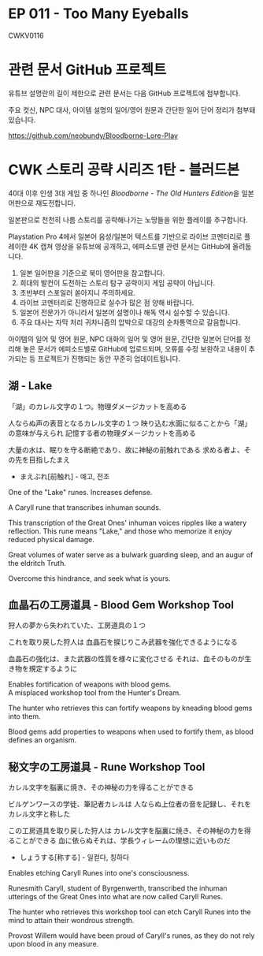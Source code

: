 # EP 011 - Too Many Eyeballs

CWKV0116

# 관련 문서 GitHub 프로젝트

유튜브 설명란의 길이 제한으로 관련 문서는 다음 GitHub 프로젝트에 첨부합니다.

주요 컷신, NPC 대사, 아이템 설명의 일어/영어 원문과 간단한 일어 단어 정리가 첨부돼 있습니다.

https://github.com/neobundy/Bloodborne-Lore-Play

# CWK 스토리 공략 시리즈 1탄 - 블러드본

40대 이후 인생 3대 게임 중 하나인 *Bloodborne - The Old Hunters Edition*을 일본어판으로 재도전합니다.

일본판으로 천천히 나름 스토리를 공략해나가는 노땅들을 위한 플레이를 추구합니다.

Playstation Pro 4에서 일본어 음성/일본어 텍스트를 기반으로 라이브 코멘터리로 플레이한 4K 캡쳐 영상을 유튜브에 공개하고, 에피소드별 관련 문서는 GitHub에 올려둡니다.

1. 일본 일어판을 기준으로 북미 영어판을 참고합니다.
2. 희대의 발컨이 도전하는 스토리 탐구 공략이지 게임 공략이 아닙니다.
3. 초반부터 스포일러 쏟아지니 주의하세요.
4. 라이브 코멘터리로 진행하므로 실수가 많은 점 양해 바랍니다.
5. 일본어 전문가가 아니라서 일본어 설명이나 해독 역시 실수할 수 있습니다.
6. 주요 대사는 자막 처리 귀차니즘의 압박으로 대강의 순차통역으로 갈음합니다.

아이템의 일어 및 영어 원문, NPC 대화의 일어 및 영어 원문, 간단한 일본어 단어를 정리해 놓은 문서가 에피소드별로 GitHub에 업로드되며, 오류를 수정 보완하고 내용이 추가되는 등 프로젝트가 진행되는 동안 꾸준히 업데이트됩니다.

## 湖 - Lake 

「湖」のカレル文字の１つ。物理ダメージカットを高める

人ならぬ声の表音となるカレル文字の１つ
映り込む水面に似ることから「湖」の意味が与えられ
記憶する者の物理ダメージカットを高める

大量の水は、眠りを守る断絶であり、故に神秘の前触れである
求める者よ、その先を目指したまえ

* まえぶれ[前触れ] - 예고, 전조

One of the "Lake" runes. Increases defense. 

A Caryll rune that transcribes inhuman sounds.

This transcription of the Great Ones' inhuman voices ripples
like a watery reflection. This rune means "Lake," and those
who memorize it enjoy reduced physical damage.

Great volumes of water serve as a bulwark guarding sleep,
and an augur of the eldritch Truth.

Overcome this hindrance, and seek what is yours.    

## 血晶石の工房道具 - Blood Gem Workshop Tool

狩人の夢から失われていた、工房道具の１つ

これを取り戻した狩人は
血晶石を捩じりこみ武器を強化できるようになる

血晶石の強化は、また武器の性質を様々に変化させる
それは、血そのものが生き物を規定するように

Enables fortification of weapons with blood gems.   
A misplaced workshop tool from the Hunter's Dream.

The hunter who retrieves this can fortify weapons by
kneading blood gems into them.

Blood gems add properties to weapons when used to
fortify them, as blood defines an organism. 


## 秘文字の工房道具 - Rune Workshop Tool

カレル文字を脳裏に焼き、その神秘の力を得ることができる

ビルゲンワースの学徒、筆記者カレルは
人ならぬ上位者の音を記録し、それをカレル文字と称した

この工房道具を取り戻した狩人は
カレル文字を脳裏に焼き、その神秘の力を得ることができる
血に依らぬそれは、学長ウィレームの理想に近いものだ

* しょうする[称する] - 일컫다, 칭하다

Enables etching Caryll Runes into one's consciousness.  

Runesmith Caryll, student of Byrgenwerth,
transcribed the inhuman utterings of the Great Ones
into what are now called Caryll Runes.

The hunter who retrieves this workshop tool can etch
Caryll Runes into the mind to attain their wondrous
strength.

Provost Willem would have been proud of Caryll's runes,
as they do not rely upon blood in any measure.  

